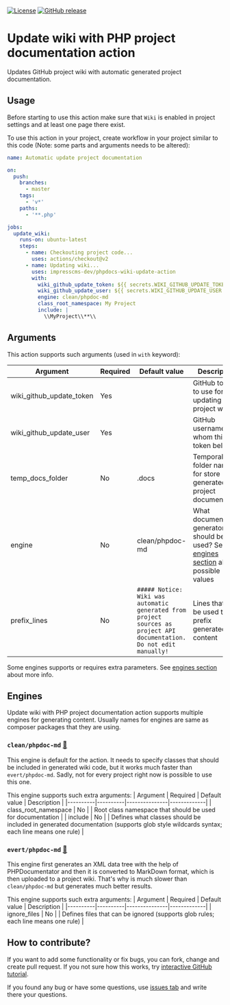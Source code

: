 [![License](https://img.shields.io/github/license/imponeer/phpdocs-wiki-update-action.svg)](LICENSE)
[![GitHub release](https://img.shields.io/github/release/imponeer/phpdocs-wiki-update-action.svg)](https://github.com/imponeer/phpdocs-wiki-update-action/releases)

# Update wiki with PHP project documentation action

Updates GitHub project wiki with automatic generated project documentation.

## Usage

Before starting to use this action make sure that `Wiki` is enabled in project settings and at least one page there exist.

To use this action in your project, create workflow in your project similar
to this code (Note: some parts and arguments needs to be altered):
```yaml
name: Automatic update project documentation

on:
  push:
    branches:
      - master
    tags:
      - 'v*'
    paths:
      - '**.php'

jobs:
  update_wiki:
    runs-on: ubuntu-latest
    steps:
      - name: Checkouting project code...
        uses: actions/checkout@v2
      - name: Updating wiki...
        uses: impresscms-dev/phpdocs-wiki-update-action
        with:
          wiki_github_update_token: ${{ secrets.WIKI_GITHUB_UPDATE_TOKEN }}
          wiki_github_update_user: ${{ secrets.WIKI_GITHUB_UPDATE_USER }}
          engine: clean/phpdoc-md
          class_root_namespace: My Project
          include: |
            \\MyProject\\**\\
```

## Arguments 

This action supports such arguments (used in `with` keyword):

| Argument | Required | Default value | Description |
|----------|----------|---------------|-------------|
| wiki_github_update_token | Yes | | GitHub token to use for updating project wiki |
| wiki_github_update_user | Yes | | GitHub username for whom this token belongs |
| temp_docs_folder | No | .docs | Temporally folder name for store generated project documentation |
| engine | No | clean/phpdoc-md | What documentation generator should be used? See [engines section](#engines) about possible values |
| prefix_lines | No | `##### Notice: Wiki was automatic generated from project sources as project API documentation. Do not edit manually!` | Lines that will be used to prefix generated wiki content |

Some engines supports or requires extra parameters. See [engines section](#engines) about more info.

## Engines

Update wiki with PHP project documentation action supports multiple engines for generating content. Usually names for engines are same as composer packages that they are using.

### `clean/phpdoc-md` [🔗](https://github.com/clean/phpdoc-md)

This engine is default for the action. It needs to specify classes that should be included in generated wiki code, but it works much faster than `evert/phpdoc-md`. Sadly, not for every project right now is possible to use this one.

This engine supports such extra arguments:
| Argument | Required | Default value | Description |
|----------|----------|---------------|-------------|
| class_root_namespace | No | | Root class namespace that should be used for documentation |
| include | No | | Defines what classes should be included in generated documentation (supports glob style wildcards syntax; each line means one rule) |

### `evert/phpdoc-md` [🔗](https://github.com/evert/phpdoc-md)

This engine first generates an XML data tree with the help of PHPDocumentator and then it is converted to MarkDown format, which is then uploaded to a project wiki. That's why is much slower than `clean/phpdoc-md` but generates much better results.

This engine supports such extra arguments:
| Argument | Required | Default value | Description |
|----------|----------|---------------|-------------|
| ignore_files | No | | Defines files that can be ignored (supports glob rules; each line means one rule) |

## How to contribute? 

If you want to add some functionality or fix bugs, you can fork, change and create pull request. If you not sure how this works, try [interactive GitHub tutorial](https://try.github.io).

If you found any bug or have some questions, use [issues tab](https://github.com/imponeer/phpdocs-wiki-update-action/issues) and write there your questions.
